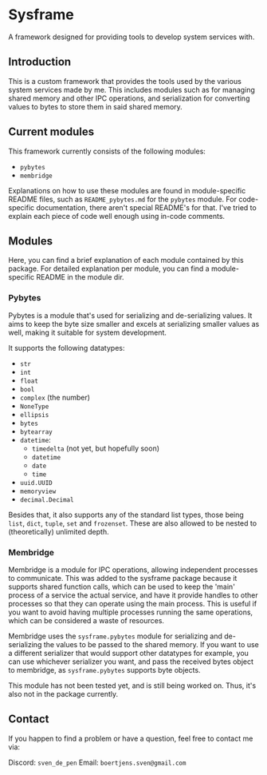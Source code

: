 # Sysframe

A framework designed for providing tools to develop system services with.


## Introduction

This is a custom framework that provides the tools used by the various system services made by me. This includes modules such as for managing shared memory and other IPC operations, and serialization for converting values to bytes to store them in said shared memory.


## Current modules

This framework currently consists of the following modules:

- `pybytes`
- `membridge`

Explanations on how to use these modules are found in module-specific README files, such as `README_pybytes.md` for the `pybytes` module.
For code-specific documentation, there aren't special README's for that. I've tried to explain each piece of code well enough using in-code comments.


## Modules

Here, you can find a brief explanation of each module contained by this package.
For detailed explanation per module, you can find a module-specific README in the module dir.


### Pybytes

Pybytes is a module that's used for serializing and de-serializing values. It aims to keep the byte size smaller and excels at serializing smaller values as well, making it suitable for system development.

It supports the following datatypes:

- `str`
- `int`
- `float`
- `bool`
- `complex` (the number)
- `NoneType`
- `ellipsis`
- `bytes`
- `bytearray`
- `datetime`:
    * `timedelta` (not yet, but hopefully soon)
    * `datetime`
    * `date`
    * `time`
- `uuid.UUID`
- `memoryview`
- `decimal.Decimal`

Besides that, it also supports any of the standard list types, those being `list`, `dict`, `tuple`, `set` and `frozenset`. These are also allowed to be nested to (theoretically) unlimited depth.


### Membridge

Membridge is a module for IPC operations, allowing independent processes to communicate. This was added to the sysframe package because it supports shared function calls, which can be used to keep the 'main' process of a service the actual service, and have it provide handles to other processes so that they can operate using the main process. This is useful if you want to avoid having multiple processes running the same operations, which can be considered a waste of resources.

Membridge uses the `sysframe.pybytes` module for serializing and de-serializing the values to be passed to the shared memory. If you want to use a different serializer that would support other datatypes for example, you can use whichever serializer you want, and pass the received bytes object to membridge, as `sysframe.pybytes` supports byte objects.

This module has not been tested yet, and is still being worked on. Thus, it's also not in the package currently.


## Contact

If you happen to find a problem or have a question, feel free to contact me via:

Discord: `sven_de_pen`
Email:   `boertjens.sven@gmail.com`

